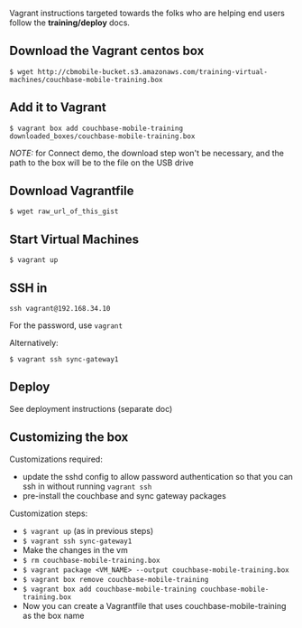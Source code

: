 
Vagrant instructions targeted towards the folks who are helping end users follow the **training/deploy** docs.

## Download the Vagrant centos box

```
$ wget http://cbmobile-bucket.s3.amazonaws.com/training-virtual-machines/couchbase-mobile-training.box
```

## Add it to Vagrant

```
$ vagrant box add couchbase-mobile-training downloaded_boxes/couchbase-mobile-training.box
```

*NOTE:* for Connect demo, the download step won't be necessary, and the path to the box will be to the file on the USB drive

## Download Vagrantfile 

```
$ wget raw_url_of_this_gist
```

## Start Virtual Machines

```
$ vagrant up
```

## SSH in

```
ssh vagrant@192.168.34.10
```

For the password, use `vagrant`

Alternatively:

```
$ vagrant ssh sync-gateway1
```

## Deploy

See deployment instructions (separate doc)


## Customizing the box 

Customizations required:

  - update the sshd config to allow password authentication so that you can ssh in without running `vagrant ssh`
  - pre-install the couchbase and sync gateway packages

Customization steps:

- `$ vagrant up` (as in previous steps)
- `$ vagrant ssh sync-gateway1` 
- Make the changes in the vm
- `$ rm couchbase-mobile-training.box`
- `$ vagrant package <VM_NAME> --output couchbase-mobile-training.box`
- `$ vagrant box remove couchbase-mobile-training`
- `$ vagrant box add couchbase-mobile-training couchbase-mobile-training.box`
- Now you can create a Vagrantfile that uses couchbase-mobile-training as the box name

